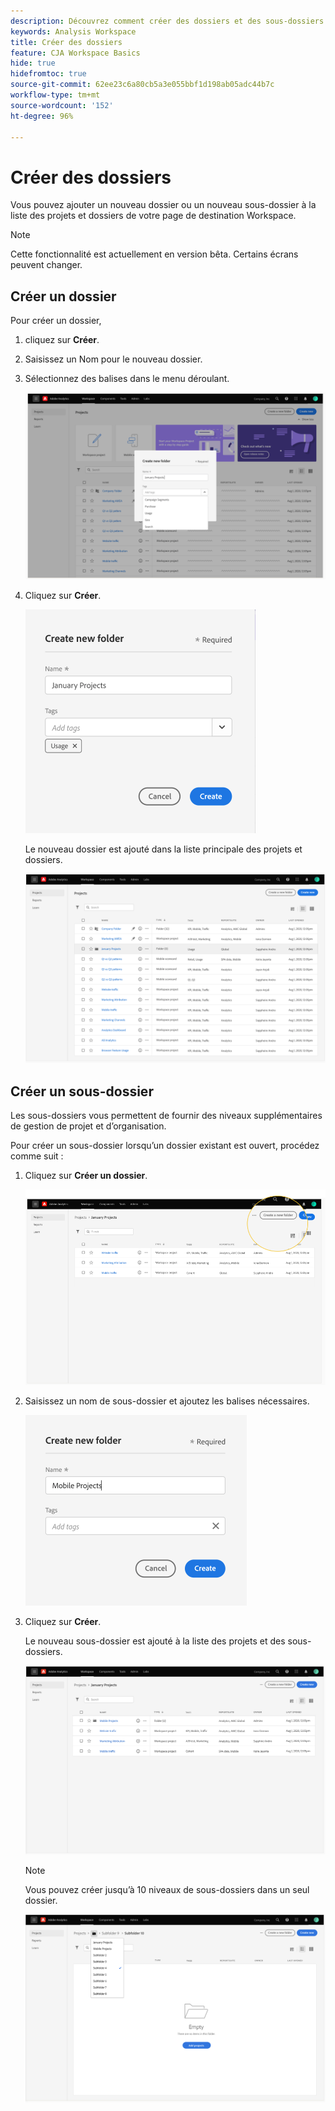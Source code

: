 ```yaml
---
description: Découvrez comment créer des dossiers et des sous-dossiers dans Workspace
keywords: Analysis Workspace
title: Créer des dossiers
feature: CJA Workspace Basics
hide: true
hidefromtoc: true
source-git-commit: 62ee23c6a80cb5a3e055bbf1d198ab05adc44b7c
workflow-type: tm+mt
source-wordcount: '152'
ht-degree: 96%

---
```



# Créer des dossiers

Vous pouvez ajouter un nouveau dossier ou un nouveau sous-dossier à la liste des projets et dossiers de votre page de destination Workspace.

>[!NOTE]
>
>Cette fonctionnalité est actuellement en version bêta. Certains écrans peuvent changer.

## Créer un dossier

Pour créer un dossier,

1. cliquez sur **Créer**.

1. Saisissez un Nom pour le nouveau dossier.

1. Sélectionnez des balises dans le menu déroulant.

   ![](/help/analysis-workspace/build-workspace-project/assets/select-tags.png)

1. Cliquez sur **Créer**.

   ![](/help/analysis-workspace/build-workspace-project/assets/create.png)

   Le nouveau dossier est ajouté dans la liste principale des projets et dossiers.

   ![](/help/analysis-workspace/build-workspace-project/assets/create-new-listed.png)

## Créer un sous-dossier

Les sous-dossiers vous permettent de fournir des niveaux supplémentaires de gestion de projet et d’organisation.

Pour créer un sous-dossier lorsqu’un dossier existant est ouvert, procédez comme suit :

1. Cliquez sur **Créer un dossier**.

   ![](/help/analysis-workspace/build-workspace-project/assets/create-subfolder2.png)

1. Saisissez un nom de sous-dossier et ajoutez les balises nécessaires.

   ![](/help/analysis-workspace/build-workspace-project/assets/create-subfolder-name.png)

1. Cliquez sur **Créer**.

   Le nouveau sous-dossier est ajouté à la liste des projets et des sous-dossiers.

   ![](/help/analysis-workspace/build-workspace-project/assets/create-subfolder-added.png)

   >[!NOTE]
   >
   >Vous pouvez créer jusqu’à 10 niveaux de sous-dossiers dans un seul dossier.

   ![](/help/analysis-workspace/build-workspace-project/assets/create-subfolder-limit.png)
